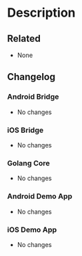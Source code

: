 # Description

<!-- Describe anything relevant about your PR here. -->

## Related

<!-- List related issues and pull requests here using either the keyword
"fixes" or "addresses", for example:
	- fixes #42
	- fixes #24
	- addresses #1337
-->

- None

## Changelog

<!-- This section is used by the CI to generate the changelog.
Please list all changes made by your PR in the different subsections in a clear
and concise manner.

If there are no changes in some of the subsections listed below, please leave
them as they are with the bullet point stating "No changes".
-->

### Android Bridge

- No changes

### iOS Bridge

- No changes

### Golang Core

- No changes

### Android Demo App

- No changes

### iOS Demo App

- No changes

<!-- Please don't write anything after the changelog. -->
